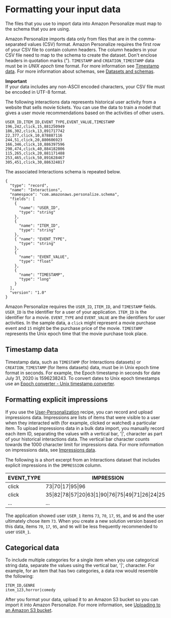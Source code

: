# Formatting your input data<a name="data-prep-formatting"></a>

The files that you use to import data into Amazon Personalize must map to the schema that you are using\.

Amazon Personalize imports data only from files that are in the comma\-separated values \(CSV\) format\. Amazon Personalize requires the first row of your CSV file to contain column headers\. The column headers in your CSV file need to map to the schema to create the dataset\. Don't enclose headers in quotation marks \("\)\. `TIMESTAMP` and `CREATION_TIMESTAMP` data must be in *UNIX epoch* time format\. For more information see [Timestamp data](#timestamp-data)\. For more information about schemas, see [Datasets and schemas](how-it-works-dataset-schema.md)\. 

**Important**  
If your data includes any non\-ASCII encoded characters, your CSV file must be encoded in UTF\-8 format\.

The following interactions data represents historical user activity from a website that sells movie tickets\. You can use the data to train a model that gives a user movie recommendations based on the activities of other users\.

```
USER_ID,ITEM_ID,EVENT_TYPE,EVENT_VALUE,TIMESTAMP
196,242,click,15,881250949
186,302,click,13,891717742
22,377,click,10,878887116
244,51,click,20,880606923
166,346,click,10,886397596
298,474,click,40,884182806
115,265,click,20,881171488
253,465,click,50,891628467
305,451,click,30,886324817
```

The associated Interactions schema is repeated below\.

```
{
  "type": "record",
  "name": "Interactions",
  "namespace": "com.amazonaws.personalize.schema",
  "fields": [
    {
      "name": "USER_ID",
      "type": "string"
    },
    {
      "name": "ITEM_ID",
      "type": "string"
    },
    { "name": "EVENT_TYPE",
      "type": "string"
    },
    {
      "name": "EVENT_VALUE",
      "type": "float"
    },
    {
      "name": "TIMESTAMP",
      "type": "long"
    }
  ],
  "version": "1.0"
}
```

Amazon Personalize requires the `USER_ID`, `ITEM_ID`, and `TIMESTAMP` fields\. `USER_ID` is the identifier for a user of your application\. `ITEM_ID` is the identifier for a movie\. `EVENT_TYPE` and `EVENT_VALUE` are the identifiers for user activities\. In the sample data, a `click` might represent a movie purchase event and `15` might be the purchase price of the movie\. `TIMESTAMP` represents the Unix epoch time that the movie purchase took place\.

## Timestamp data<a name="timestamp-data"></a>

 Timestamp data, such as `TIMESTAMP` \(for Interactions datasets\) or `CREATION_TIMESTAMP` \(for Items datasets\) data, must be in Unix epoch time format in seconds\. For example, the Epoch timestamp in seconds for date July 31, 2020 is 1596238243\. To convert dates to Unix epoch timestamps use an [Epoch converter \- Unix timestamp converter](https://www.epochconverter.com)\. 

## Formatting explicit impressions<a name="data-prep-including-explicit-impressions"></a>

If you use the [User\-Personalization](native-recipe-new-item-USER_PERSONALIZATION.md) recipe, you can record and upload impressions data\. Impressions are lists of items that were visible to a user when they interacted with \(for example, clicked or watched\) a particular item\. To upload impressions data in a bulk data import, you manually record each item ID, separating the values with a vertical bar, '\|', character as part of your historical interactions data\. The vertical bar character counts towards the 1000 character limit for impressions data\. For more information on impressions data, see [Impressions data](interactions-datasets.md#interactions-impressions-data)\. 

The following is a short excerpt from an Interactions dataset that includes explicit impressions in the `IMPRESSION` column\.


| EVENT\_TYPE | IMPRESSION | ITEM\_ID | TIMESTAMP | USER\_ID | 
| --- | --- | --- | --- | --- | 
| click |  73\|70\|17\|95\|96  | 73 |  1586731606  | USER\_1 | 
| click |  35\|82\|78\|57\|20\|63\|1\|90\|76\|75\|49\|71\|26\|24\|25\|6  | 35 |  1586735164  | USER\_2 | 
| \.\.\. | \.\.\. | \.\.\. | \.\.\. | \.\.\. | 

The application showed user `USER_1` items `73`, `70`, `17`, `95`, and `96` and the user ultimately chose item `73`\. When you create a new solution version based on this data, items `70`, `17`, `95`, and `96` will be less frequently recommended to user `USER_1`\.

## Categorical data<a name="data-prep-formatting-categorical"></a>

To include multiple categories for a single item when you use categorical string data, separate the values using the vertical bar, '\|', character\. For example, for an item that has two categories, a data row would resemble the following:

```
ITEM_ID,GENRE
item_123,horror|comedy
```

After you format your data, upload it to an Amazon S3 bucket so you can import it into Amazon Personalize\. For more information, see [Uploading to an Amazon S3 bucket](data-prep-upload-s3.md)\.